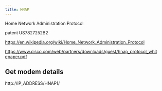 ```yaml
---
title: HNAP
---
```


Home Network Administration Protocol

patent US7827252B2

https://en.wikipedia.org/wiki/Home_Network_Administration_Protocol

https://www.cisco.com/web/partners/downloads/guest/hnap_protocol_whitepaper.pdf

## Get modem details

http://IP_ADDRESS/HNAP1/
